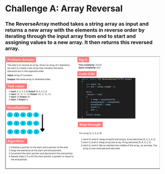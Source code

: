 # Challenge A: Array Reversal

### The ReverseArray method takes a string array as input and returns a new array with the elements in reverse order by iterating through the input array from end to start and assigning values to a new array. It then returns this reversed array.

![Array Reversal Whiteboard](array_reversal.png)